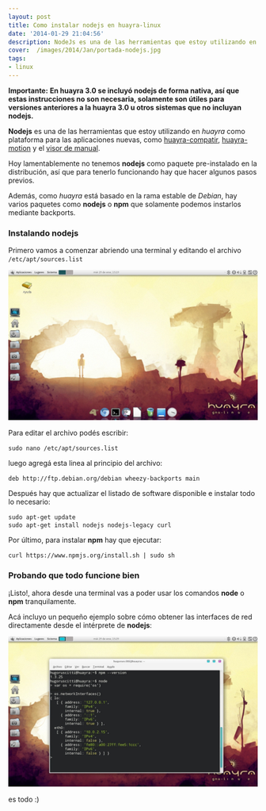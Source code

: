 ```yaml
---
layout: post
title: Como instalar nodejs en huayra-linux
date: '2014-01-29 21:04:56'
description: NodeJs es una de las herramientas que estoy utilizando en huayra como plataforma ...
cover:  /images/2014/Jan/portada-nodejs.jpg
tags:
- linux
---
```


**Importante:** **En huayra 3.0 se incluyó nodejs de forma nativa, así que estas instrucciones no son necesaria, solamente son útiles para versiones anteriores a la huayra 3.0 u otros sistemas que no incluyan nodejs.**



**Nodejs** es una de las herramientas que estoy utilizando en *huayra* como plataforma para las aplicaciones nuevas, como [huayra-compatir](https://github.com/HuayraLinux/huayra-compartirweb), [huayra-motion](https://github.com/HuayraLinux/huayra-stopmotion) y el [visor de manual](https://github.com/HuayraLinux/huayra-visor-manual).

Hoy lamentablemente no tenemos **nodejs** como paquete pre-instalado en la distribución, así que para tenerlo funcionando hay que hacer algunos pasos previos.

Además, como *huayra* está basado en la rama estable de *Debian*, hay varios paquetes como **nodejs** o **npm** que solamente podemos instarlos mediante backports.

### Instalando nodejs

Primero vamos a comenzar abriendo una terminal y editando el archivo ``/etc/apt/sources.list``

![](/images/2014/Jan/huayra_2_generador_de_paquetes__beta___Running__2014_01_29_15_20_16.jpg)


Para editar el archivo podés escribir:

    sudo nano /etc/apt/sources.list

luego agregá esta linea al principio del archivo:

    deb http://ftp.debian.org/debian wheezy-backports main


Después hay que actualizar el listado de software disponible e instalar todo lo necesario:

	sudo apt-get update
    sudo apt-get install nodejs nodejs-legacy curl


Por último, para instalar **npm** hay que ejecutar:

    curl https://www.npmjs.org/install.sh | sudo sh

### Probando que todo funcione bien

¡Listo!, ahora desde una terminal vas a poder usar los comandos **node** o **npm** tranquilamente.

Acá incluyo un pequeño ejemplo sobre cómo obtener las interfaces de red directamente desde el intérprete de **nodejs**:

![](/images/2014/Jan/salida.jpg)

es todo :)
